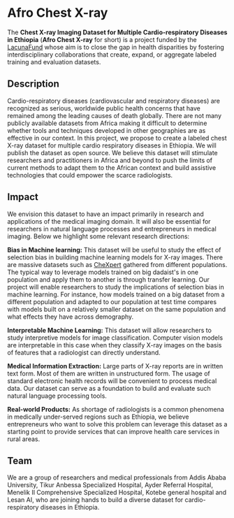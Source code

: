 # Afro Chest X-ray

The **Chest X-ray Imaging Dataset for Multiple Cardio-respiratory Diseases in
Ethiopia** (**Afro Chest X-ray** for short) is a project funded by the
[LacunaFund](https://lacunafund.org/) whose aim is to close the gap in health
disparities by fostering interdisciplinary collaborations that create, expand,
or aggregate labeled training and evaluation datasets.


## Description

Cardio-respiratory diseases (cardiovascular and respiratory diseases) are
recognized as serious, worldwide public health concerns that have remained
among the leading causes of death globally. There are not many publicly
available datasets from Africa making it difficult to determine whether tools
and techniques developed in other geographies are as effective in our context.
In this project, we propose to create a labeled chest X-ray dataset for
multiple cardio respiratory diseases in Ethiopia. We will publish the dataset as
open source. We believe this dataset will stimulate researchers and
practitioners in Africa and beyond to push the limits of current methods to
adapt them to the African context and build assistive technologies that could
empower the scarce radiologists.


## Impact

We envision this dataset to have an impact primarily in research and
applications of the medical imaging domain. It will also be essential for
researchers in natural language processes and entrepreneurs in medical imaging.
Below we highlight some relevant research directions:

**Bias in Machine learning:** This dataset will be useful to study the effect
of selection bias in building machine learning models for X-ray images. There
are massive datasets such as
[CheXpert](https://stanfordmlgroup.github.io/competitions/chexpert/) gathered
from different populations. The typical way to leverage models trained on big
dadaist's in one population and apply them to another is through transfer
learning. Our project will enable researchers to study the implications of
selection bias in machine learning. For instance, how models trained on a big
dataset from a different population and adapted to our population at test time
compares with models built on a relatively smaller dataset on the same
population and what effects they have across demography.

**Interpretable Machine Learning:** This dataset will allow researchers to study
interpretive models for image classification. Computer vision models are
interpretable in this case when they classify X-ray images on the basis of
features that a radiologist can directly understand.

**Medical Information Extraction:** Large parts of X-ray reports are in written
text form. Most of them are written in unstructured form. The usage of standard
electronic health records will be convenient to process medical data. Our
dataset can serve as a foundation to build and evaluate such natural language
processing tools.

**Real-world Products:** As shortage of radiologists is a common phenomena in
medically under-served regions such as Ethiopia, we believe entrepreneurs who
want to solve this problem can leverage this dataset as a starting point to
provide services that can improve health care services in rural areas.


## Team

We are a group of researchers and medical professionals from Addis Ababa
University, Tikur Anbessa Specialized Hospital, Ayder Referral Hospital,
Menelik II Comprehensive Specialized Hospital, Kotebe general hospital and
Lesan AI, who are joining hands to build a diverse dataset for
cardio-respiratory diseases in Ethiopia.

